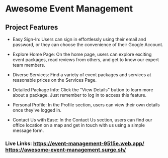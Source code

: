# Awesome Event Management

## Project Features

- Easy Sign-In: Users can sign in effortlessly using their email and password, or they can choose the convenience of their Google Account.

- Explore Home Page: On the home page, users can explore exciting event packages, read reviews from others, and get to know our expert team members.

- Diverse Services: Find a variety of event packages and services at reasonable prices on the Services Page.

- Detailed Package Info: Click the "View Details" button to learn more about a package. Just remember to log in to access this feature.

- Personal Profile: In the Profile section, users can view their own details once they've logged in.

- Contact Us with Ease: In the Contact Us section, users can find our office location on a map and get in touch with us using a simple message form.


### Live Links: https://event-management-9515e.web.app/ https://awesome-event-management.surge.sh/ 